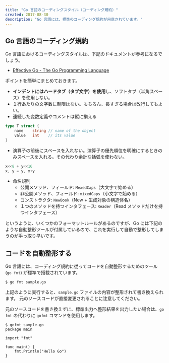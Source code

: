 ```yaml
---
title: "Go 言語のコーディングスタイル（コーディング規約）"
created: 2017-08-30
description: "Go 言語には、標準のコーディング規約が用意されています。"
---
```


Go 言語のコーディング規約
----

Go 言語におけるコーディングスタイルは、下記のドキュメントが参考になるでしょう。

- [Effective Go - The Go Programming Language](https://golang.org/doc/effective_go.html#formatting)

ポイントを簡単にまとめておきます。

* **インデントにはハードタブ（タブ文字）を使用**し、ソフトタブ（半角スペース）を使用しない。
* １行あたりの文字数に制限はない。もちろん、長すぎる場合は改行してもよい。
* 連続した変数定義やコメントは縦に揃える
~~~ go
type T struct {
    name    string // name of the object
    value   int    // its value
}
~~~
* 演算子の前後にスペースを入れない。演算子の優先順位を明確にするときのみスペースを入れる。その代わり余計な括弧を使わない。
~~~ go
x<<8 + y<<16
x, y = y, x+y
~~~
* 命名規則
  * 公開メソッド、フィールド: `MexedCaps`（大文字で始める）
  * 非公開メソッド、フィールド: `mixedCaps`（小文字で始める）
  * コンストラクタ: `NewBook`（New + 生成対象の構造体名）
  * １つのメソッドを持つインタフェース: `Reader`（Read メソッドだけを持つインタフェース）

というように、いくつかのフォーマットルールがあるのですが、Go には下記のような自動整形ツールが付属しているので、これを実行して自動で整形してしまうのが手っ取り早いです。


コードを自動整形する
----

Go 言語には、コーディング規約に従ってコードを自動整形するためのツール (`go fmt`) が標準で搭載されています。

~~~
$ go fmt sample.go
~~~

上記のように実行すると、`sample.go` ファイルの内容が整形されて書き換えられます。
元のソースコードが直接変更されることに注意してください。

元のソースコードを書き換えずに、標準出力へ整形結果を出力したい場合は、`go fmt` の代わりに `gofmt` コマンドを使用します。

~~~
$ gofmt sample.go
package main

import "fmt"

func main() {
	fmt.Println("Hello Go")
}
~~~

